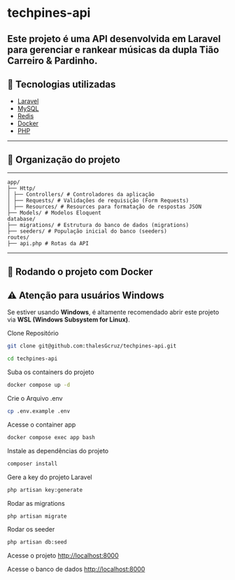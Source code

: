 
# techpines-api
Este projeto é uma API desenvolvida em Laravel para gerenciar e rankear músicas da dupla Tião Carreiro & Pardinho.
---

## 🚀 Tecnologias utilizadas

- [Laravel](https://laravel.com/)
- [MySQL](https://www.mysql.com/)
- [Redis](https://redis.io/)
- [Docker](https://www.docker.com/)
- [PHP](https://www.php.net/)

---

## 📁 Organização do projeto
---
    app/
    ├── Http/
    │ ├── Controllers/ # Controladores da aplicação
    │ ├── Requests/ # Validações de requisição (Form Requests)
    │ ├── Resources/ # Resources para formatação de respostas JSON
    ├── Models/ # Modelos Eloquent
    database/
    ├── migrations/ # Estrutura do banco de dados (migrations)
    ├── seeders/ # População inicial do banco (seeders)
    routes/
    ├── api.php # Rotas da API
---

## 🐳 Rodando o projeto  com Docker

## ⚠️ Atenção para usuários Windows
Se estiver usando **Windows**, é altamente recomendado abrir este projeto via **WSL (Windows Subsystem for Linux)**.

Clone Repositório
```sh
git clone git@github.com:thalesGcruz/techpines-api.git
```
```sh
cd techpines-api
```

Suba os containers do projeto
```sh
docker compose up -d
```

Crie o Arquivo .env
```sh
cp .env.example .env
```

Acesse o container app
```sh
docker compose exec app bash
```

Instale as dependências do projeto
```sh
composer install
```

Gere a key do projeto Laravel
```sh
php artisan key:generate
```

Rodar as migrations
```sh
php artisan migrate
```


Rodar os seeder
```sh
php artisan db:seed
```


Acesse o projeto
[http://localhost:8000](http://localhost:8000)

Acesse o banco de dados
[http://localhost:8000](http://localhost:8080)

